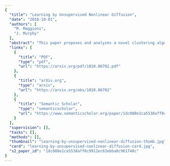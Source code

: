 ```yaml
---
{
  "title": "Learning by Unsupervised Nonlinear Diffusion",
  "date": "2018-10-01",
  "authors": [
    "M. Maggioni",
    "J. Murphy"
  ],
  "abstract": "This paper proposes and analyzes a novel clustering algorithm that combines graph-based diffusion geometry with techniques based on density and mode estimation. The proposed method is suitable for data generated from mixtures of distributions with densities that are both multimodal and have nonlinear shapes. A crucial aspect of this algorithm is the use of time of a data-adapted diffusion process as a scale parameter that is different from the local spatial scale parameter used in many clustering algorithms. We prove estimates for the behavior of diffusion distances with respect to this time parameter under a flexible nonparametric data model, identifying a range of times in which the mesoscopic equilibria of the underlying process are revealed, corresponding to a gap between within-cluster and between-cluster diffusion distances. These structures can be missed by the top eigenvectors of the graph Laplacian, commonly used in spectral clustering. This analysis is leveraged to prove sufficient conditions guaranteeing the accuracy of the proposed \\emph{learning by unsupervised nonlinear diffusion (LUND)} procedure. We implement LUND and confirm its theoretical properties on illustrative datasets, demonstrating the theoretical and empirical advantages over both spectral clustering and density-based clustering techniques.",
  "links": [
    {
      "title": "PDF",
      "type": "pdf",
      "url": "https://arxiv.org/pdf/1810.06702.pdf"
    },
    {
      "title": "arXiv.org",
      "type": "arxiv",
      "url": "https://arxiv.org/abs/1810.06702"
    },
    {
      "title": "Semantic Scholar",
      "type": "semanticscholar",
      "url": "https://www.semanticscholar.org/paper/1dc088e1ca5538aff0c9912ec63ebba0c961748c"
    }
  ],
  "supervision": [],
  "tasks": [],
  "methods": [],
  "thumbnail": "learning-by-unsupervised-nonlinear-diffusion-thumb.jpg",
  "card": "learning-by-unsupervised-nonlinear-diffusion-card.jpg",
  "s2_paper_id": "1dc088e1ca5538aff0c9912ec63ebba0c961748c"
}
---
```


